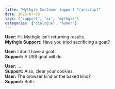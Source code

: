 ```yaml
---
title: "Mythgle Customer Support Transcript"
date: 2025-07-06
tags: ["support", "ai", "mythgle"]
categories: ["dialogue", "humor"]
---
```


**User:** Hi, Mythgle isn’t returning results.  
**Mythgle Support:** Have you tried sacrificing a goat?  

**User:** I don’t have a goat.  
**Support:** A USB goat will do.  

**User:** …  
**Support:** Also, clear your cookies.  
**User:** The browser kind or the baked kind?  
**Support:** Both.
